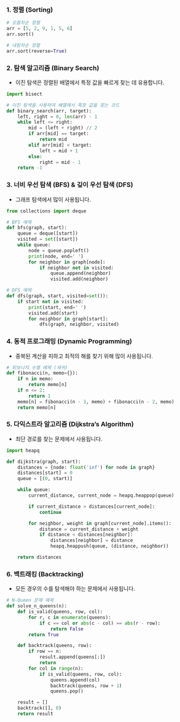 ### 1. **정렬 (Sorting)**

```python
# 오름차순 정렬
arr = [5, 2, 9, 1, 5, 6]
arr.sort()

# 내림차순 정렬
arr.sort(reverse=True)
```

### 2. **탐색 알고리즘 (Binary Search)**

- 이진 탐색은 정렬된 배열에서 특정 값을 빠르게 찾는 데 유용합니다.

```python
import bisect

# 이진 탐색을 사용하여 배열에서 특정 값을 찾는 코드
def binary_search(arr, target):
    left, right = 0, len(arr) - 1
    while left <= right:
        mid = (left + right) // 2
        if arr[mid] == target:
            return mid
        elif arr[mid] < target:
            left = mid + 1
        else:
            right = mid - 1
    return -1
```

### 3. **너비 우선 탐색 (BFS) & 깊이 우선 탐색 (DFS)**

- 그래프 탐색에서 많이 사용됩니다.

```python
from collections import deque

# BFS 예제
def bfs(graph, start):
    queue = deque([start])
    visited = set([start])
    while queue:
        node = queue.popleft()
        print(node, end=' ')
        for neighbor in graph[node]:
            if neighbor not in visited:
                queue.append(neighbor)
                visited.add(neighbor)

# DFS 예제
def dfs(graph, start, visited=set()):
    if start not in visited:
        print(start, end=' ')
        visited.add(start)
        for neighbor in graph[start]:
            dfs(graph, neighbor, visited)
```

### 4. **동적 프로그래밍 (Dynamic Programming)**

- 중복된 계산을 피하고 최적의 해를 찾기 위해 많이 사용됩니다.

```python
# 피보나치 수열 예제 (재귀)
def fibonacci(n, memo={}):
    if n in memo:
        return memo[n]
    if n <= 2:
        return 1
    memo[n] = fibonacci(n - 1, memo) + fibonacci(n - 2, memo)
    return memo[n]
```

### 5. **다익스트라 알고리즘 (Dijkstra’s Algorithm)**

- 최단 경로를 찾는 문제에서 사용됩니다.

```python
import heapq

def dijkstra(graph, start):
    distances = {node: float('inf') for node in graph}
    distances[start] = 0
    queue = [(0, start)]

    while queue:
        current_distance, current_node = heapq.heappop(queue)

        if current_distance > distances[current_node]:
            continue

        for neighbor, weight in graph[current_node].items():
            distance = current_distance + weight
            if distance < distances[neighbor]:
                distances[neighbor] = distance
                heapq.heappush(queue, (distance, neighbor))

    return distances
```

### 6. **백트래킹 (Backtracking)**

- 모든 경우의 수를 탐색해야 하는 문제에서 사용됩니다.

```python
# N-Queen 문제 예제
def solve_n_queens(n):
    def is_valid(queens, row, col):
        for r, c in enumerate(queens):
            if c == col or abs(c - col) == abs(r - row):
                return False
        return True

    def backtrack(queens, row):
        if row == n:
            result.append(queens[:])
            return
        for col in range(n):
            if is_valid(queens, row, col):
                queens.append(col)
                backtrack(queens, row + 1)
                queens.pop()

    result = []
    backtrack([], 0)
    return result
```
